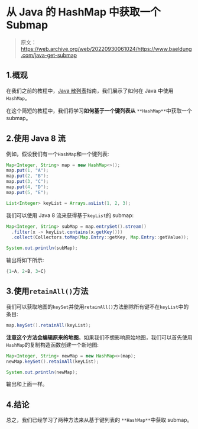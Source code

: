 # 从 Java 的 HashMap 中获取一个 Submap

> 原文：<https://web.archive.org/web/20220930061024/https://www.baeldung.com/java-get-submap>

## 1.概观

在我们之前的教程中，[Java 散列表](/web/20220626081700/https://www.baeldung.com/java-hashmap)指南，我们展示了如何在 Java 中使用`HashMap`。

在这个简短的教程中，我们将学习**如何基于一个键列表从** `**HashMap**`中获取一个 submap。

## 2.使用 Java 8 流

例如，假设我们有一个`HashMap`和一个键列表:

```java
Map<Integer, String> map = new HashMap<>();
map.put(1, "A");
map.put(2, "B");
map.put(3, "C");
map.put(4, "D");
map.put(5, "E");

List<Integer> keyList = Arrays.asList(1, 2, 3);
```

我们可以使用 Java 8 流来获得基于`keyList`的 submap:

```java
Map<Integer, String> subMap = map.entrySet().stream()
  .filter(x -> keyList.contains(x.getKey()))
  .collect(Collectors.toMap(Map.Entry::getKey, Map.Entry::getValue));

System.out.println(subMap);
```

输出将如下所示:

```java
{1=A, 2=B, 3=C}
```

## 3.使用`retainAll()`方法

我们可以获取地图的`keySet`并使用`retainAll()`方法删除所有键不在`keyList`中的条目:

```java
map.keySet().retainAll(keyList);
```

**注意这个方法会编辑原来的地图**。如果我们不想影响原始地图，我们可以首先使用`HashMap`的复制构造函数创建一个新地图:

```java
Map<Integer, String> newMap = new HashMap<>(map);
newMap.keySet().retainAll(keyList);

System.out.println(newMap);
```

输出和上面一样。

## 4.结论

总之，我们已经学习了两种方法来从基于键列表的 `**HashMap**`中获取 submap。